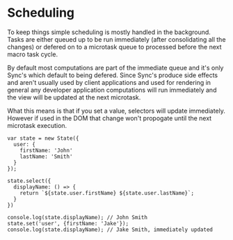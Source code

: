 # Scheduling

To keep things simple scheduling is mostly handled in the background. Tasks are either queued up to be run immediately (after consolidating all the changes) or defered on to a microtask queue to processed before the next macro task cycle.

By default most computations are part of the immediate queue and it's only Sync's which default to being defered. Since Sync's produce side effects and aren't usually used by client applications and used for rendering in general any developer application computations will run immediately and the view will be updated at the next microtask.

What this means is that if you set a value, selectors will update immediately. However if used in the DOM that change won't propogate until the next microtask execution.

    var state = new State({
      user: {
        firstName: 'John'
        lastName: 'Smith'
      }
    });

    state.select({
      displayName: () => {
        return `${state.user.firstName} ${state.user.lastName}`;
      }
    })

    console.log(state.displayName); // John Smith
    state.set('user', {firstName: 'Jake'});
    console.log(state.displayName); // Jake Smith, immediately updated